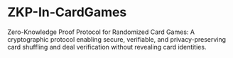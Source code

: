 # ZKP-In-CardGames
Zero-Knowledge Proof Protocol for Randomized Card Games: A cryptographic protocol enabling secure, verifiable, and privacy-preserving card shuffling and deal verification without revealing card identities.
